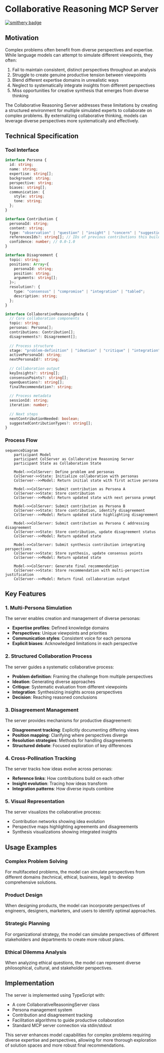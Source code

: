 # Collaborative Reasoning MCP Server
[![smithery badge](https://smithery.ai/badge/@waldzellai/collaborative-reasoning)](https://smithery.ai/server/@waldzellai/collaborative-reasoning)

## Motivation

Complex problems often benefit from diverse perspectives and expertise. While language models can attempt to simulate different viewpoints, they often:

1. Fail to maintain consistent, distinct perspectives throughout an analysis
2. Struggle to create genuine productive tension between viewpoints
3. Blend different expertise domains in unrealistic ways
4. Neglect to systematically integrate insights from different perspectives
5. Miss opportunities for creative synthesis that emerges from diverse thinking

The Collaborative Reasoning Server addresses these limitations by creating a structured environment for multiple simulated experts to collaborate on complex problems. By externalizing collaborative thinking, models can leverage diverse perspectives more systematically and effectively.

## Technical Specification

### Tool Interface

```typescript
interface Persona {
  id: string;
  name: string;
  expertise: string[];
  background: string;
  perspective: string;
  biases: string[];
  communication: {
    style: string;
    tone: string;
  };
}

interface Contribution {
  personaId: string;
  content: string;
  type: "observation" | "question" | "insight" | "concern" | "suggestion" | "challenge" | "synthesis";
  referencesIds?: string[]; // IDs of previous contributions this builds upon
  confidence: number; // 0.0-1.0
}

interface Disagreement {
  topic: string;
  positions: Array<{
    personaId: string;
    position: string;
    arguments: string[];
  }>;
  resolution?: {
    type: "consensus" | "compromise" | "integration" | "tabled";
    description: string;
  };
}

interface CollaborativeReasoningData {
  // Core collaboration components
  topic: string;
  personas: Persona[];
  contributions: Contribution[];
  disagreements?: Disagreement[];
  
  // Process structure
  stage: "problem-definition" | "ideation" | "critique" | "integration" | "decision" | "reflection";
  activePersonaId: string;
  nextPersonaId?: string;
  
  // Collaboration output
  keyInsights?: string[];
  consensusPoints?: string[];
  openQuestions?: string[];
  finalRecommendation?: string;
  
  // Process metadata
  sessionId: string;
  iteration: number;
  
  // Next steps
  nextContributionNeeded: boolean;
  suggestedContributionTypes?: string[];
}
```

### Process Flow

```mermaid
sequenceDiagram
    participant Model
    participant ColServer as Collaborative Reasoning Server
    participant State as Collaboration State
    
    Model->>ColServer: Define problem and personas
    ColServer->>State: Initialize collaboration with personas
    ColServer-->>Model: Return initial state with first active persona
    
    Model->>ColServer: Submit contribution as Persona A
    ColServer->>State: Store contribution
    ColServer-->>Model: Return updated state with next persona prompt
    
    Model->>ColServer: Submit contribution as Persona B
    ColServer->>State: Store contribution, identify disagreement
    ColServer-->>Model: Return updated state highlighting disagreement
    
    Model->>ColServer: Submit contribution as Persona C addressing disagreement
    ColServer->>State: Store contribution, update disagreement status
    ColServer-->>Model: Return updated state
    
    Model->>ColServer: Submit synthesis contribution integrating perspectives
    ColServer->>State: Store synthesis, update consensus points
    ColServer-->>Model: Return updated state
    
    Model->>ColServer: Generate final recommendation
    ColServer->>State: Store recommendation with multi-perspective justification
    ColServer-->>Model: Return final collaboration output
```

## Key Features

### 1. Multi-Persona Simulation

The server enables creation and management of diverse personas:
- **Expertise profiles**: Defined knowledge domains
- **Perspectives**: Unique viewpoints and priorities
- **Communication styles**: Consistent voice for each persona
- **Explicit biases**: Acknowledged limitations in each perspective

### 2. Structured Collaboration Process

The server guides a systematic collaborative process:
- **Problem definition**: Framing the challenge from multiple perspectives
- **Ideation**: Generating diverse approaches
- **Critique**: Systematic evaluation from different viewpoints
- **Integration**: Synthesizing insights across perspectives
- **Decision**: Reaching reasoned conclusions

### 3. Disagreement Management

The server provides mechanisms for productive disagreement:
- **Disagreement tracking**: Explicitly documenting differing views
- **Position mapping**: Clarifying where perspectives diverge
- **Resolution strategies**: Methods for handling disagreements
- **Structured debate**: Focused exploration of key differences

### 4. Cross-Pollination Tracking

The server tracks how ideas evolve across personas:
- **Reference links**: How contributions build on each other
- **Insight evolution**: Tracing how ideas transform
- **Integration patterns**: How diverse inputs combine

### 5. Visual Representation

The server visualizes the collaborative process:
- Contribution networks showing idea evolution
- Perspective maps highlighting agreements and disagreements
- Synthesis visualizations showing integrated insights

## Usage Examples

### Complex Problem Solving
For multifaceted problems, the model can simulate perspectives from different domains (technical, ethical, business, legal) to develop comprehensive solutions.

### Product Design
When designing products, the model can incorporate perspectives of engineers, designers, marketers, and users to identify optimal approaches.

### Strategic Planning
For organizational strategy, the model can simulate perspectives of different stakeholders and departments to create more robust plans.

### Ethical Dilemma Analysis
When analyzing ethical questions, the model can represent diverse philosophical, cultural, and stakeholder perspectives.

## Implementation

The server is implemented using TypeScript with:
- A core CollaborativeReasoningServer class
- Persona management system
- Contribution and disagreement tracking
- Facilitation algorithms to guide productive collaboration
- Standard MCP server connection via stdin/stdout

This server enhances model capabilities for complex problems requiring diverse expertise and perspectives, allowing for more thorough exploration of solution spaces and more robust final recommendations.
